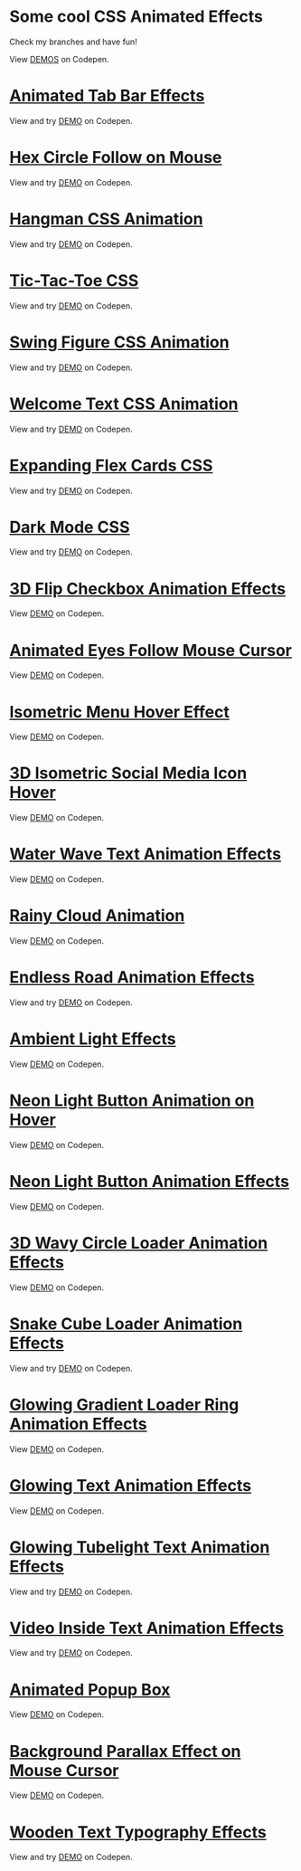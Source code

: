 # Some cool CSS Animated Effects

Check my branches and have fun!

View [DEMOS](https://codepen.io/filippoerbisti) on Codepen.


# [Animated Tab Bar Effects](https://github.com/filippoerbisti/css_effect/tree/animated-tab-bar)

View and try [DEMO](https://codepen.io/filippoerbisti/pen/qBxXMqR) on Codepen.

# [Hex Circle Follow on Mouse](https://github.com/filippoerbisti/css_effect/tree/hex-circle-follow-mouse)

View and try [DEMO](https://codepen.io/filippoerbisti/pen/gOvxdZZ) on Codepen.

# [Hangman CSS Animation](https://github.com/filippoerbisti/css_effect/tree/hangman-css-animation)

View and try [DEMO](https://codepen.io/filippoerbisti/pen/KKQvGqN) on Codepen.

# [Tic-Tac-Toe CSS](https://github.com/filippoerbisti/css_effect/tree/tic-tac-toe-css)

View and try [DEMO](https://codepen.io/filippoerbisti/pen/oNEeaGQ) on Codepen.

# [Swing Figure CSS Animation](https://github.com/filippoerbisti/css_effect/tree/swing-figure-css)

View and try [DEMO](https://codepen.io/filippoerbisti/pen/dydzgKr) on Codepen.

# [Welcome Text CSS Animation](https://github.com/filippoerbisti/css_effect/tree/welcome-text-animation)

View and try [DEMO](https://codepen.io/filippoerbisti/pen/zYRdmMa) on Codepen.

# [Expanding Flex Cards CSS](https://github.com/filippoerbisti/css_effect/tree/expanding-flex-card)

View and try [DEMO](https://codepen.io/filippoerbisti/pen/wvyqYZz) on Codepen.

# [Dark Mode CSS](https://github.com/filippoerbisti/css_effect/tree/dark-mode-css)

View and try [DEMO](https://codepen.io/filippoerbisti/pen/qBxXQZz) on Codepen.



# [3D Flip Checkbox Animation Effects](https://github.com/filippoerbisti/css_effect/tree/3d-flip-checkbox)

View [DEMO](https://codepen.io/filippoerbisti/pen/MWQoJaZ) on Codepen.

# [Animated Eyes Follow Mouse Cursor](https://github.com/filippoerbisti/css_effect/tree/animated-eyes-follow-mouse-cursor)

View [DEMO](https://codepen.io/filippoerbisti/pen/poawPqL) on Codepen.

# [Isometric Menu Hover Effect](https://github.com/filippoerbisti/css_effect/tree/isometric-menu-hover-effect)

View [DEMO](https://codepen.io/filippoerbisti/pen/BaYRMrW) on Codepen.

# [3D Isometric Social Media Icon Hover](https://github.com/filippoerbisti/css_effect/tree/isometric-social-icon-hover)

View [DEMO](https://codepen.io/filippoerbisti/pen/RwQgZPy) on Codepen.

# [Water Wave Text Animation Effects](https://github.com/filippoerbisti/css_effect/tree/water-wave-text-animation)

View [DEMO](https://codepen.io/filippoerbisti/pen/BaYZLGB) on Codepen.

# [Rainy Cloud Animation](https://github.com/filippoerbisti/css_effect/tree/rainy-cloud-animation)

View [DEMO](https://codepen.io/filippoerbisti/pen/OJQgNYm) on Codepen.

# [Endless Road Animation Effects](https://github.com/filippoerbisti/css_effect/tree/endless-road-animation)

View and try [DEMO](https://codepen.io/filippoerbisti/pen/wvyerJW) on Codepen.

# [Ambient Light Effects](https://github.com/filippoerbisti/css_effect/tree/ambient-light-effect)

View [DEMO](https://codepen.io/filippoerbisti/pen/XWZgKpv) on Codepen.

# [Neon Light Button Animation on Hover](https://github.com/filippoerbisti/css_effect/tree/neon-light-button-animation-hover)

View [DEMO](https://codepen.io/filippoerbisti/pen/RwQgRej) on Codepen.

# [Neon Light Button Animation Effects](https://github.com/filippoerbisti/css_effect/tree/neon-light-button-animation-infinite)

View [DEMO](https://codepen.io/filippoerbisti/pen/ExQXgKZ) on Codepen.

# [3D Wavy Circle Loader Animation Effects](https://github.com/filippoerbisti/css_effect/tree/3d-wavy-circle-loader)

View [DEMO](https://codepen.io/filippoerbisti/pen/MWQobzB) on Codepen.

# [Snake Cube Loader Animation Effects](https://github.com/filippoerbisti/css_effect/tree/snake-cube-loader)

View and try [DEMO](https://codepen.io/filippoerbisti/pen/MWQoEXV) on Codepen.

# [Glowing Gradient Loader Ring Animation Effects](https://github.com/filippoerbisti/css_effect/tree/glowing-gradient-loader-ring)

View [DEMO](https://codepen.io/filippoerbisti/pen/qBxjamV) on Codepen.

# [Glowing Text Animation Effects](https://github.com/filippoerbisti/css_effect/tree/glowing-text-animation)

View [DEMO](https://codepen.io/filippoerbisti/pen/NWygbPr) on Codepen.

# [Glowing Tubelight Text Animation Effects](https://github.com/filippoerbisti/css_effect/tree/glowing-tubelight-text)

View and try [DEMO](https://codepen.io/filippoerbisti/pen/JjpJOGj) on Codepen.

# [Video Inside Text Animation Effects](https://github.com/filippoerbisti/css_effect/tree/video-inside-text)

View and try [DEMO](https://codepen.io/filippoerbisti/pen/ZEryXZM) on Codepen.

# [Animated Popup Box](https://github.com/filippoerbisti/css_effect/tree/animated-popup-box)

View [DEMO](https://codepen.io/filippoerbisti/pen/jOZmdLG) on Codepen.

# [Background Parallax Effect on Mouse Cursor](https://github.com/filippoerbisti/css_effect/tree/background-parallax-effect)

View [DEMO](https://codepen.io/filippoerbisti/pen/jOZwwxX) on Codepen.

# [Wooden Text Typography Effects](https://github.com/filippoerbisti/css_effect/tree/wooden-text-typography)

View and try [DEMO](https://codepen.io/filippoerbisti/pen/oNEwowL) on Codepen.
